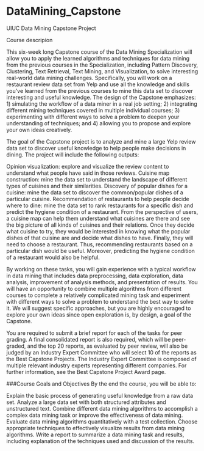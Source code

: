 # DataMining_Capstone
UIUC Data Mining Capstone Project


Course descripion

This six-week long Capstone course of the Data Mining Specialization will allow you to apply the learned algorithms and techniques for data mining from the previous courses in the Specialization, including Pattern Discovery, Clustering, Text Retrieval, Text Mining, and Visualization, to solve interesting real-world data mining challenges. Specifically, you will work on a restaurant review data set from Yelp and use all the knowledge and skills you’ve learned from the previous courses to mine this data set to discover interesting and useful knowledge. The design of the Capstone emphasizes: 1) simulating the workflow of a data miner in a real job setting; 2) integrating different mining techniques covered in multiple individual courses; 3) experimenting with different ways to solve a problem to deepen your understanding of techniques; and 4) allowing you to propose and explore your own ideas creatively.

The goal of the Capstone project is to analyze and mine a large Yelp review data set to discover useful knowledge to help people make decisions in dining. The project will include the following outputs:

Opinion visualization: explore and visualize the review content to understand what people have said in those reviews. Cuisine map construction: mine the data set to understand the landscape of different types of cuisines and their similarities. Discovery of popular dishes for a cuisine: mine the data set to discover the common/popular dishes of a particular cuisine. Recommendation of restaurants to help people decide where to dine: mine the data set to rank restaurants for a specific dish and predict the hygiene condition of a restaurant. From the perspective of users, a cuisine map can help them understand what cuisines are there and see the big picture of all kinds of cuisines and their relations. Once they decide what cuisine to try, they would be interested in knowing what the popular dishes of that cuisine are and decide what dishes to have. Finally, they will need to choose a restaurant. Thus, recommending restaurants based on a particular dish would be useful. Moreover, predicting the hygiene condition of a restaurant would also be helpful.

By working on these tasks, you will gain experience with a typical workflow in data mining that includes data preprocessing, data exploration, data analysis, improvement of analysis methods, and presentation of results. You will have an opportunity to combine multiple algorithms from different courses to complete a relatively complicated mining task and experiment with different ways to solve a problem to understand the best way to solve it. We will suggest specific approaches, but you are highly encouraged to explore your own ideas since open exploration is, by design, a goal of the Capstone.

You are required to submit a brief report for each of the tasks for peer grading. A final consolidated report is also required, which will be peer-graded, and the top 20 reports, as evaluated by peer review, will also be judged by an Industry Expert Committee who will select 10 of the reports as the Best Capstone Projects. The Industry Expert Committee is composed of multiple relevant industry experts representing different companies. For further information, see the Best Capstone Project Award page.

###Course Goals and Objectives By the end the course, you will be able to:

Explain the basic process of generating useful knowledge from a raw data set. Analyze a large data set with both structured attributes and unstructured text. Combine different data mining algorithms to accomplish a complex data mining task or improve the effectiveness of data mining. Evaluate data mining algorithms quantitatively with a test collection. Choose appropriate techniques to effectively visualize results from data mining algorithms. Write a report to summarize a data mining task and results, including explanation of the techniques used and discussion of the results.
